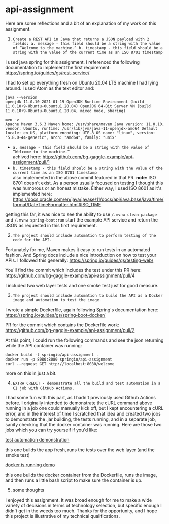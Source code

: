 # api-assignment
Here are some reflections and a bit of an explanation of my work on this assignment.



1. `Create a REST API in Java that returns a JSON payload with 2 fields:
a. message - this field should be a string with the value of “Welcome to the machine.”
b. timestamp - this field should be a string with the value of the current time as an ISO 8701 timestamp`

I used java spring for this assignment.  I referenced the following documentation to implement the first requirement:  
https://spring.io/guides/gs/rest-service/

I had to set up everything fresh on Ubuntu 20.04 LTS machine I had lying around.  I used Atom as the text editor and:  

`java --version`  
`openjdk 11.0.10 2021-01-19
OpenJDK Runtime Environment (build 11.0.10+9-Ubuntu-0ubuntu1.20.04)
OpenJDK 64-Bit Server VM (build 11.0.10+9-Ubuntu-0ubuntu1.20.04, mixed mode, sharing)`  

`mvn -v`  
`Apache Maven 3.6.3
Maven home: /usr/share/maven
Java version: 11.0.10, vendor: Ubuntu, runtime: /usr/lib/jvm/java-11-openjdk-amd64
Default locale: en_US, platform encoding: UTF-8
OS name: "linux", version: "5.8.0-44-generic", arch: "amd64", family: "unix"`



  * `a. message - this field should be a string with the value of “Welcome to the machine.”`  
  achived here: https://github.com/bg-gaggle-example/api-assignment/pull/1  
  * `b. timestamp - this field should be a string with the value of the current time as an ISO 8701 timestamp`  
  also implemented in the above commit featured in that PR.  **note:** ISO 8701 doesn't exist.  As a person usually focused on testing I thought this was humorous or an honest mistake.  Either way, I used ISO 8601 as it's implemented here: https://docs.oracle.com/en/java/javase/11/docs/api/java.base/java/time/format/DateTimeFormatter.html#ISO_TIME
  
  getting this far, it was nice to see the ability to use `/.mvnw clean package` and `/.mvnw spring-boot:run` start the example API service and return the JSON as requested in this first requirement.
  
  
2. `The project should include automation to perform testing of the code for the API.`  

Fortunately for me, Maven makes it easy to run tests in an automated fashion.  And Spring docs include a nice introduction on how to test your APIs.  I followed this generally: https://spring.io/guides/gs/testing-web/  

You'll find the commit which includes the test under this PR here: https://github.com/bg-gaggle-example/api-assignment/pull/4  

I included two web layer tests and one smoke test just for good measure.

3. `The project should include automation to build the API as a Docker image and automation to test the image.`  

I wrote a simple Dockerfile, again following Spring's documentation here:  https://spring.io/guides/gs/spring-boot-docker/  

PR for the commit which contains the Dockerfile work: https://github.com/bg-gaggle-example/api-assignment/pull/2  

At this point, I could run the following commands and see the json returning while the API container was running:  

`docker build -t springio/api-assignment .`  
`docker run -p 8080:8080 springio/api-assignment`  
`curl --request GET http://localhost:8080/welcome`  

more on this in just a bit.  

4. `EXTRA CREDIT - demonstrate all the build and test automation in a CI job with GitHub Actions.`  

I had some fun with this part, as I hadn't previously used Github Actions before.  I originally intended to demonstrate the cURL command above running in a job one could manually kick off, but I kept encountering a cURL error, and in the interest of time I scratched that idea and created two jobs to demonstrate the .jar building, the tests running, and in a separate job, sanity checking that the docker container was running.  Here are those two jobs which you can try yourself if you'd like:  

[test automation demonstration](https://github.com/bg-gaggle-example/api-assignment/actions/workflows/manual-mvn-test.yml)  

this one builds the app fresh, runs the tests over the web layer (and the smoke test)  

[docker is running demo](https://github.com/bg-gaggle-example/api-assignment/actions/workflows/dockers-running-test.yml)  

this one builds the docker container from the Dockerfile, runs the image, and then runs a little bash script to make sure the container is up.

5. some thoughts

I enjoyed this assignment.  It was broad enough for me to make a wide variety of decisions in terms of technology selection, but specific enough I didn't get in the weeds too much.  Thanks for the opportunity, and I hope this project is illustrative of my technical qualifications.  

